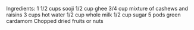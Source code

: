 Ingredients:
1 1/2 cups sooji
1/2 cup ghee
3/4 cup mixture of cashews and raisins
3 cups hot water
1/2 cup whole milk
1/2 cup sugar
5 pods green cardamom 
Chopped dried fruits or nuts
